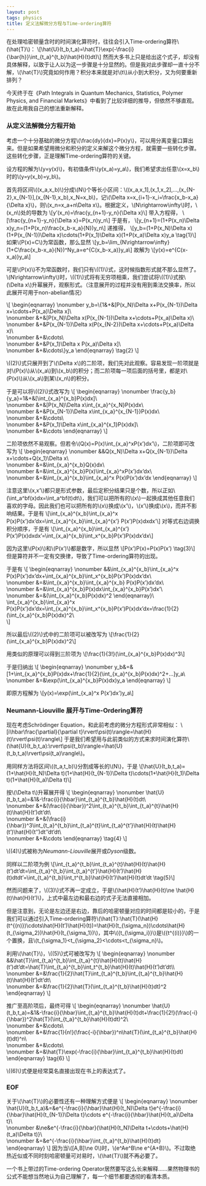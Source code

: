 ```yaml
---
layout: post
tags: physics
title: 定义法解微分方程与Time-ordering算符
---
```


在处理哈密顿量含时的时间演化算符时，往往会引入Time-ordering算符\\(\hat{T}\\)：
\\[\hat{U}(t_b,t_a)=\hat{T}\exp(-\frac{i}{\bar{h}}\int_{t_a}^{t_b}\hat{H}(t)dt)\\]
然而大多书上只是给出这个式子，却没有具体解释，以致于让人以为这一步骤是十分显然的。但是我对此步骤却一直十分不解，\\(\hat{T}\\)究竟如何作用？积分本来就是对\\(t\\)从小到大积分，又为何要重新排列？


今天终于在《Path Integrals in Quantum Mechanics, Statistics, Polymer Physics, and Financial Markets》中看到了比较详细的推导，但依然不够直观。故在此用我自己的想法重新解释。


### 从定义法解微分方程开始


考虑一个十分基础的微分方程\\(\frac{dy}{dx}=P(x)y\\)，可以用分离变量口算出来。但是如果希望用微分和积分的定义来解这个微分方程，就需要一些转化步骤。这些转化步骤，正是理解Time-ordering算符的关键。


设方程的解为\\(y=y(x)\\)，有初值条件\\(y(x_a)=y_a\\)，我们希望求出任意\\(x=x_b\\)时的\\(y=y(x_b)=y_b\\)。


首先将区间\\((x_a,x_b)\\)分成\\(N\\)个等长小区间：\\((x_a,x_1],(x_1,x_2],...,(x_{N-2},x_{N-1}],(x_{N-1},x_b),x_N=x_b\\)，记\\(\Delta x=x_{i+1}-x_i=\frac{x_b-x_a}{\Delta x}\\)，则\\(x_n=x_a+n\Delta x\\)。根据定义，\\(N\rightarrow\infty\\)时，\\(x_n\\)处的导数为
\\[y’(x_n)=\frac{y_{n+1}-y_n}{\Delta x}\\]
带入方程得，
\\[\frac{y_{n+1}-y_n}{\Delta x}=P(x_n)y_n\\]
于是有，
\\[y_{n+1}=(1+P(x_n)\Delta x)y_n=(1+P(x_n)\frac{x_b-x_a}{N})y_n\\]
递推得，
\\[y_b=(1+P(x_N)\Delta x)(1+P(x_{N-1})\Delta x)\cdots(1+P(x_1)\Delta x)(1+P(x_a)\Delta x)y_a \tag{1}\\]
如果\\(P(x)=C\\)为常函数，那么显然
\\[y_b=\lim_{N\rightarrow\infty}(1+C\frac{x_b-x_a}{N})^Ny_a=e^{C(x_b-x_a)}y_a\\]
故解为
\\[y(x)=e^{C(x-x_a)}y_a\\]


可是\\(P(x)\\)不为常函数时，我们只有\\((1)\\)式，这时候指数形式就不那么显然了。\\(N\rightarrow\infty\\)时，\\((1)\\)式将有无穷项相乘，我们尝试将\\((1)\\)式按\\(\Delta x\\)升幂展开，观察形式。（注意展开的过程并没有用到乘法交换率，所以此展开可用于non-abelian情况）


\\[
\begin{eqnarray}
\nonumber y_b=\\{1&+&[P(x_N)\Delta x+P(x_{N-1})\Delta x+\cdots+P(x_a)\Delta x]\\\
\nonumber &+&[P(x_N)\Delta x(P(x_{N-1})\Delta x+\cdots+P(x_a)\Delta x)\\\
\nonumber &+&P(x_{N-1})\Delta x(P(x_{N-2})\Delta x+\cdots+P(x_a)\Delta x)\\\
\nonumber &+&\cdots\\\
\nonumber &+&P(x_1)\Delta x P(x_a)\Delta x]\\\
\nonumber &+&\cdots\\}y_a
\end{eqnarray}
\tag{2}
\\]


\\((2)\\)式只展开到了\\(\Delta x\\)的二阶项，我们先对此观察。容易发现一阶项就是对\\(P(x)\\)从\\(x_a\\)到\\(x_b\\)的积分；而二阶项每一项后面的括号里，都是对\\(P(x)\\)从\\(x_a\\)到某\\(x_n\\)的积分。


于是可以将\\((2)\\)式改写为
\\[
\begin{eqnarray}
\nonumber \frac{y_b}{y_a}=1&+&[\int_{x_a}^{x_b}P(x)dx]\\\
\nonumber &+&[P(x_N)\Delta x\int_{x_a}^{x_N}P(x)dx\\\
\nonumber &+&P(x_{N-1})\Delta x\int_{x_a}^{x_{N-1}}P(x)dx\\\
\nonumber &+&\cdots\\\
\nonumber &+&P(x_1)\Delta x\int_{x_a}^{x_1}P(x)dx]\\\
\nonumber &+&\cdots
\end{eqnarray}
\\]


二阶项依然不易观察。但若令\\(Q(x)=P(x)\int_{x_a}^xP(x’)dx’\\)，二阶项即可改写为
\\[
\begin{eqnarray}
\nonumber &&Q(x_N)\Delta x+Q(x_{N-1})\Delta x+\cdots+Q(x_1)\Delta x\\\
\nonumber &=&\int_{x_a}^{x_b}Q(x)dx\\\
\nonumber &=&\int_{x_a}^{x_b}P(x)\int_{x_a}^xP(x’)dx’dx\\\
\nonumber &=&\int_{x_a}^{x_b}\int_{x_a}^x P(x)P(x’)dx’dx
\end{eqnarray}
\\]


注意这里\\(x,x’\\)都只是形式参数，最后定积分结果只是个数，所以正如\\(\int_a^bf(x)dx=\int_a^bf(t)dt\\)，我们可以把所有的\\(x\\)一起换成其他任意我们喜欢的字母。因此我们也可以把所有的\\(x\\)换成\\(x’\\)，\\(x’\\)换成\\(x\\)，而并不影响结果。于是有
\\[\int_{x_a}^{x_b}\int_{x_a}^x P(x)P(x’)dx’dx=\int_{x_a}^{x_b}\int_{x_a}^{x’} P(x’)P(x)dxdx’\\]
对等式右边调换积分顺序，于是有
\\[\int_{x_a}^{x_b}\int_{x_a}^{x’} P(x’)P(x)dxdx’=\int_{x_a}^{x_b}\int_x^{x_b}P(x’)P(x)dx’dx\\]


因为这里\\(P(x)\\)和\\(P(x’)\\)都是数字，所以显然
\\[P(x’)P(x)=P(x)P(x’) \tag{3}\\]
但是算符并不一定有交换律，导致了Time-ordering算符的出现。


于是有
\\[
\begin{eqnarray}
\nonumber &&\int_{x_a}^{x_b}\int_{x_a}^x P(x)P(x’)dx’dx+\int_{x_a}^{x_b}\int_x^{x_b}P(x’)P(x)dx’dx\\\
\nonumber &=&\int_{x_a}^{x_b}\int_{x_a}^{x_b} P(x)P(x’)dx’dx\\\
\nonumber &=&\int_{x_a}^{x_b}P(x)dx\int_{x_a}^{x_b}P(x’)dx’\\\
\nonumber &=&(\int_{x_a}^{x_b}P(x)dx)^2
\end{eqnarray}\\\
\int_{x_a}^{x_b}\int_{x_a}^x P(x)P(x’)dx’dx=\int_{x_a}^{x_b}\int_x^{x_b}P(x’)P(x)dx’dx=\frac{1}{2}(\int_{x_a}^{x_b}P(x)dx)^2\\\
\\]


所以最后\\((2)\\)式中的二阶项可以被改写为
\\[\frac{1}{2}(\int_{x_a}^{x_b}P(x)dx)^2\\]


用类似的原理可以得到三阶项为
\\[\frac{1}{3!}(\int_{x_a}^{x_b}P(x)dx)^3\\]


于是归纳出
\\[
\begin{eqnarray}
\nonumber y_b&=&[1+\int_{x_a}^{x_b}P(x)dx+\frac{1}{2}(\int_{x_a}^{x_b}P(x)dx)^2+...]y_a\\\
\nonumber &=&\exp(\int_{x_a}^{x_b}P(x)dx)y_a
\end{eqnarray}
\\]


即原方程解为
\\[y(x)=\exp(\int_{x_a}^x P(x’)dx’)y_a\\]


### Neumann-Liouville 展开与Time-Ordering算符


现在考虑Schrödinger Equation，和此前考虑的微分方程形式非常相似：
\\[i\hbar\frac{\partial}{\partial t}\rvert\psi(t)\rangle=\hat{H}(t)\rvert\psi(t)\rangle\\]
于是我们希望用与此前类似的方式来求时间演化算符\\(\hat{U}(t_b,t_a):\rvert\psi(t_b)\rangle=\hat{U}(t_b,t_a)\rvert\psi(t_a)\rangle\\)。


用同样方法将区间\\((t_a,t_b)\\)分割成等长的\\(N\\)，于是
\\[\hat{U}(t_b,t_a)=(1+\hat{H}(t_N)\Delta t)(1+\hat{H}(t_{N-1})\Delta t)\cdots(1+\hat{H}(t_1)\Delta t)(1+\hat{H}(t_a)\Delta t)\\]


按\\(\Delta t\\)升幂展开得
\\[
\begin{eqnarray}
\nonumber \hat{U}(t_b,t_a)=&1&-\frac{i}{\hbar}\int_{t_a}^{t_b}\hat{H}(t)dt\\\
\nonumber &+&(\frac{i}{\hbar})^2\int_{t_a}^{t_b}\int_{t_a}^{t}\hat{H}(t)\hat{H}(t’)dt’dt\\\
\nonumber &+&(\frac{i}{\hbar})^3\int_{t_a}^{t_b}\int_{t_a}^{t}\int_{t_a}^{t’}\hat{H}(t)\hat{H}(t’)\hat{H}(t’’)dt’’dt’dt\\\
\nonumber &+&\cdots
\end{eqnarray}
\tag{4}
\\]


\\((4)\\)式被称为*Neumann-Liouville*展开或*Dyson*级数。


同样以二阶项为例
\\[\int_{t_a}^{t_b}\int_{t_a}^{t}\hat{H}(t)\hat{H}(t’)dt’dt=\int_{t_a}^{t_b}\int_{t_a}^{t’}\hat{H}(t’)\hat{H}(t)dtdt’=\int_{t_a}^{t_b}\int_t^{t_b}\hat{H}(t’)\hat{H}(t)dt’dt \tag{5}\\]


然而问题来了，\\((3)\\)式不再一定成立，于是\\(\hat{H}(t’)\hat{H}(t)\ne \hat{H}(t)\hat{H}(t’)\\)，上式中最左边和最右边的式子无法直接相加。


但是注意到，无论是左边还是右边，靠后的哈密顿量对应的时间都是较小的，于是我们可以通过引入Time-ordering算符\\(\hat{T}:\hat{T}(\hat{H}(t^{(n)})\cdots\hat{H}(t’)\hat{H}(t))=\hat{H}(t_{\sigma_n})\cdots\hat{H}(t_{\sigma_2})\hat{H}(t_{\sigma_1})\\)，其中\\(\{t_{\sigma_i}\}\\)是\\(\{t^{(i)}\}\\)的一个置换，且\\(t_{\sigma_1}<t_{\sigma_2}<\cdots<t_{\sigma_n}\\)。


利用\\(\hat{T}\\)，\\((5)\\)式可被改写为
\\[
\begin{eqnarray}
\nonumber &&\hat{T}\int_{t_a}^{t_b}\int_{t_a}^{t}\hat{H}(t)\hat{H}(t’)dt’dt=\hat{T}\int_{t_a}^{t_b}\int_t^{t_b}\hat{H}(t)\hat{H}(t’)dt’dt\\\ 
\nonumber &=&\frac{1}{2}\hat{T}\int_{t_a}^{t_b}\int_{t_a}^{t_b}\hat{H}(t)\hat{H}(t’)dt’dt\\\
\nonumber &=&\frac{1}{2}\hat{T}(\int_{t_a}^{t_b}\hat{H}(t)dt)^2
\end{eqnarray}
\\]


推广至高阶项后，最终可得
\\[
\begin{eqnarray}
\nonumber \hat{U}(t_b,t_a)=&1&-\frac{i}{\hbar}\int_{t_a}^{t_b}\hat{H}(t)dt+\frac{1}{2!}(\frac{-i}{\hbar})^2\hat{T}(\int_{t_a}^{t_b}\hat{H}(t)dt)^2\\\
\nonumber &+&\cdots\\\
\nonumber &+&\frac{1}{n!}(\frac{-i}{\hbar})^n\hat{T}(\int_{t_a}^{t_b}\hat{H}(t)dt)^n\\\
\nonumber &+&\cdots\\\
\nonumber &=&\hat{T}\exp(-\frac{i}{\hbar}\int_{t_a}^{t_b}\hat{H}(t)dt)
\end{eqnarray}
\tag{6}
\\]


\\((6)\\)式便是经常莫名直接出现在书上的表达式了。


### EOF


关于\\(\hat{T}\\)的必要性还有一种理解方式便是
\\[
\begin{eqnarray}
\nonumber \hat{U}(t_b,t_a)&=&e^{-\frac{i}{\hbar}\hat{H}(t_N)\Delta t}e^{-\frac{i}{\hbar}\hat{H}(t_{N-1})\Delta t}\cdots e^{-\frac{i}{\hbar}\hat{H}(t_a)\Delta t}\\\
\nonumber &\ne&e^{-\frac{i}{\hbar}(\hat{H}(t_N)\Delta t+\cdots+\hat{H}(t_a)\Delta t)}\\\
\nonumber &=&e^{-\frac{i}{\hbar}\int_{t_a}^{t_b}\hat{H}(t)dt}
\end{eqnarray}
\\]
因为当\\([A,B]\ne 0\\)时，\\(e^Ae^B\ne e^{A+B}\\)。不过取绝热近似或不同时刻哈密顿量可对易时，\\(\hat{T}\\)就不再必要了。


一个书上带过的Time-ordering Operator居然要写这么长来解释……果然物理书的公式不能想当然地认为自己理解了，每一个细节都要透彻的看清本质。